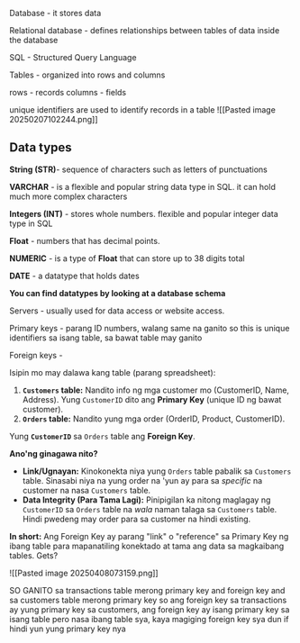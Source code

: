 Database - it stores data

Relational database - defines relationships between tables of data inside the database

SQL - Structured Query Language

Tables - organized into rows and columns

rows - records
columns - fields

unique identifiers are used to identify records in a table
![[Pasted image 20250207102244.png]]

## Data types ##

**String (STR)**- sequence of characters such as letters of punctuations

**VARCHAR** - is a flexible and popular string data type in SQL. it can hold much more complex characters

**Integers (INT)** - stores whole numbers. flexible and popular integer data type in SQL 

**Float** - numbers that has decimal points.

**NUMERIC** - is a type of **Float** that can store up to 38 digits total

**DATE** - a datatype that holds dates

**You can find datatypes by looking at a database schema**

Servers - usually used for data access or website access.



Primary keys - parang ID numbers, walang same na ganito
so this is unique identifiers sa isang table, sa bawat table may ganito

Foreign keys -

Isipin mo may dalawa kang table (parang spreadsheet):

1. **`Customers` table:** Nandito info ng mga customer mo (CustomerID, Name, Address). Yung `CustomerID` dito ang **Primary Key** (unique ID ng bawat customer).
2. **`Orders` table:** Nandito yung mga order (OrderID, Product, CustomerID).

Yung **`CustomerID`** sa `Orders` table ang **Foreign Key**.

**Ano'ng ginagawa nito?**

- **Link/Ugnayan:** Kinokonekta niya yung `Orders` table pabalik sa `Customers` table. Sinasabi niya na yung order na 'yun ay para sa _specific_ na customer na nasa `Customers` table.
- **Data Integrity (Para Tama Lagi):** Pinipigilan ka nitong maglagay ng `CustomerID` sa `Orders` table na _wala_ naman talaga sa `Customers` table. Hindi pwedeng may order para sa customer na hindi existing.

**In short:** Ang Foreign Key ay parang "link" o "reference" sa Primary Key ng ibang table para mapanatiling konektado at tama ang data sa magkaibang tables. Gets?

![[Pasted image 20250408073159.png]]

SO GANITO
sa transactions table merong primary key and foreign key
and sa customers table merong primary key
so ang foreign key sa transactions ay yung primary key sa customers, ang foreign key ay isang primary key sa isang table pero nasa ibang table sya, kaya magiging foreign key sya dun if hindi yun yung primary key nya
